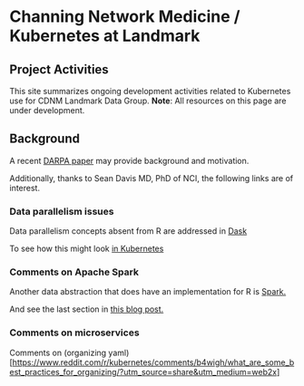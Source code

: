 # Channing Network Medicine / Kubernetes at Landmark 

## Project Activities

This site summarizes ongoing development activities
related to Kubernetes use for CDNM Landmark Data Group. **Note**: All resources on this page are under
development.

## Background

A recent [DARPA paper](https://arxiv.org/pdf/1808.03753.pdf) may provide background and motivation.

Additionally, thanks to Sean Davis MD, PhD of NCI, the following links are of interest.

### Data parallelism issues

Data parallelism concepts absent from R are addressed in [Dask](https://towardsdatascience.com/why-every-data-scientist-should-use-dask-81b2b850e15b)

To see how this might look [in Kubernetes](http://kubernetes.dask.org/en/latest/)

### Comments on Apache Spark

Another data abstraction that does have an implementation for R is [Spark.](https://spark.rstudio.com/)

And see the last section in [this blog post.](https://blog.rstudio.com/2018/10/01/sparklyr-0-9/)

### Comments on microservices

Comments on (organizing yaml)[https://www.reddit.com/r/kubernetes/comments/b4wigh/what_are_some_best_practices_for_organizing/?utm_source=share&utm_medium=web2x]


